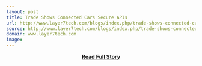 ```yaml
---
layout: post
title: Trade Shows Connected Cars Secure APIs
url: http://www.layer7tech.com/blogs/index.php/trade-shows-connected-cars-secure-apis/
source: http://www.layer7tech.com/blogs/index.php/trade-shows-connected-cars-secure-apis/
domain: www.layer7tech.com
image: 
---
```


<p></p>
<center><p><a href="http://www.layer7tech.com/blogs/index.php/trade-shows-connected-cars-secure-apis/" style='padding:25px; font-sze:18px; font-weight: bold;'>Read Full Story</a></p></center>
